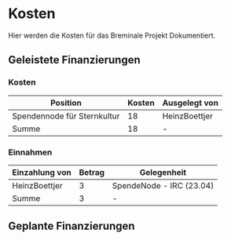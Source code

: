 # Kosten
Hier werden die Kosten für das Breminale Projekt Dokumentiert.

## Geleistete Finanzierungen

### Kosten
|   Position                 | Kosten | Ausgelegt von |
|----------------------------|--------|---------------|
|Spendennode für Sternkultur | 18     | HeinzBoettjer |
|Summe                       | 18     | -             |


### Einnahmen
|   Einzahlung von | Betrag | Gelegenheit              |
|------------------|--------|--------------------------|
| HeinzBoettjer    | 3      | SpendeNode - IRC (23.04) |
| Summe            | 3      | -                        |

## Geplante Finanzierungen